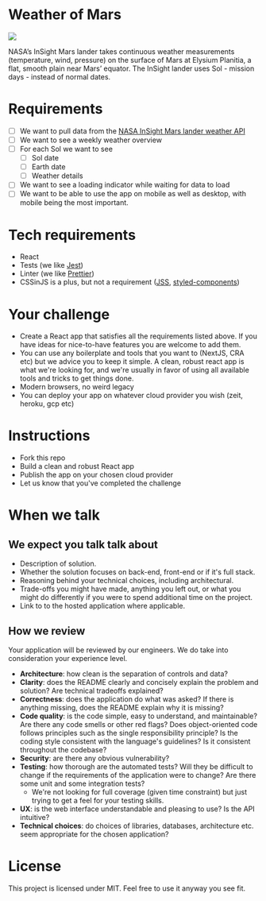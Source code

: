 Weather of Mars
====

![](https://images.unsplash.com/photo-1573588028698-f4759befb09a?ixlib=rb-1.2.1&ixid=eyJhcHBfaWQiOjEyMDd9&auto=format&fit=crop&w=2690&q=80)

NASA’s InSight Mars lander takes continuous weather measurements (temperature, wind, pressure) on the surface of Mars at Elysium Planitia, a flat, smooth plain near Mars’ equator.
The InSight lander uses Sol - mission days - instead of normal dates.

# Requirements

- [ ] We want to pull data from the [NASA InSight Mars lander weather API](https://api.nasa.gov/assets/insight/InSight%20Weather%20API%20Documentation.pdf)
- [ ] We want to see a weekly weather overview
- [ ] For each Sol we want to see
  - [ ] Sol date
  - [ ] Earth date
  - [ ] Weather details 
- [ ] We want to see a loading indicator while waiting for data to load
- [ ] We want to be able to use the app on mobile as well as desktop, with mobile being the most important.

# Tech requirements
- React
- Tests (we like [Jest](https://jestjs.io))
- Linter (we like [Prettier](https://prettier.io))
- CSSinJS is a plus, but not a requirement ([JSS](https://cssinjs.org/react-jss/), [styled-components](https://www.styled-components.com))


# Your challenge
- Create a React app that satisfies all the requirements listed above. If you have ideas for nice-to-have features you are welcome to add them.
- You can use any boilerplate and tools that you want to (NextJS, CRA etc) but we advice you to keep it simple. A clean, robust react app is what we're looking for, and we're usually in favor of using all available tools and tricks to get things done.
- Modern browsers, no weird legacy
- You can deploy your app on whatever cloud provider you wish (zeit, heroku, gcp etc)

# Instructions

- Fork this repo
- Build a clean and robust React app
- Publish the app on your chosen cloud provider
- Let us know that you've completed the challenge

# When we talk

We expect you talk talk about
-----------------------------

- Description of solution.
- Whether the solution focuses on back-end, front-end or if it's full stack.
- Reasoning behind your technical choices, including architectural. 
- Trade-offs you might have made, anything you left out, or what you might do differently if you were to spend additional time on the project.
- Link to to the hosted application where applicable.

How we review
-------------

Your application will be reviewed by our engineers. We do take into consideration your experience level.

* **Architecture**: how clean is the separation of controls and data?
* **Clarity**: does the README clearly and concisely explain the problem and solution? Are technical tradeoffs explained?
* **Correctness**: does the application do what was asked? If there is anything missing, does the README explain why it is missing?
* **Code quality**: is the code simple, easy to understand, and maintainable?  Are there any code smells or other red flags? Does object-oriented code follows principles such as the single responsibility principle? Is the coding style consistent with the language's guidelines? Is it consistent throughout the codebase?
* **Security**: are there any obvious vulnerability?
* **Testing**: how thorough are the automated tests? Will they be difficult to change if the requirements of the application were to change? Are there some unit and some integration tests?
	* We're not looking for full coverage (given time constraint) but just trying to get a feel for your testing skills.
* **UX**: is the web interface understandable and pleasing to use? Is the API intuitive?
* **Technical choices**: do choices of libraries, databases, architecture etc. seem appropriate for the chosen application?




# License

This project is licensed under MIT. Feel free to use it anyway you see fit.
